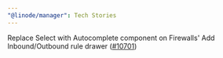 ```yaml
---
"@linode/manager": Tech Stories
---
```


Replace Select with Autocomplete component on Firewalls' Add Inbound/Outbound rule drawer ([#10701](https://github.com/linode/manager/pull/10701))
